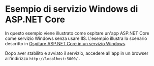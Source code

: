 # <a name="aspnet-core-windows-service-sample"></a>Esempio di servizio Windows di ASP.NET Core

In questo esempio viene illustrato come ospitare un'app ASP.NET Core come servizio Windows senza usare IIS. L'esempio illustra lo scenario descritto in [Ospitare ASP.NET Core in un servizio Windows](https://docs.microsoft.com/aspnet/core/host-and-deploy/windows-service).

Dopo aver stabilito e avviato il servizio, accedere all'app in un browser all'indirizzo `http://localhost:5000/` .
